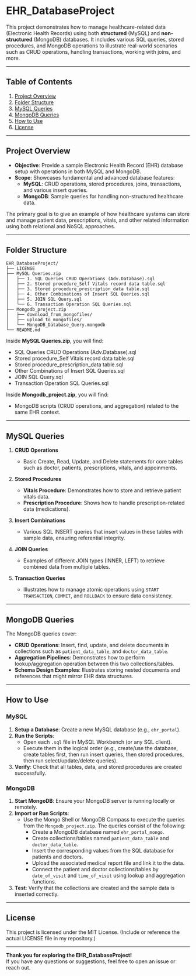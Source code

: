 
# EHR_DatabaseProject

This project demonstrates how to manage healthcare-related data (Electronic Health Records) using both **structured** (MySQL) and **non-structured** (MongoDB) databases. It includes various SQL queries, stored procedures, and MongoDB operations to illustrate real-world scenarios such as CRUD operations, handling transactions, working with joins, and more.

---

## Table of Contents

1. [Project Overview](#project-overview)
2. [Folder Structure](#folder-structure)
3. [MySQL Queries](#mysql-queries)
4. [MongoDB Queries](#mongodb-queries)
5. [How to Use](#how-to-use)
6. [License](#license)


---

## Project Overview
- **Objective**: Provide a sample Electronic Health Record (EHR) database setup with operations in both MySQL and MongoDB.
- **Scope**: Showcases fundamental and advanced database features:
  - **MySQL**: CRUD operations, stored procedures, joins, transactions, and various insert queries.
  - **MongoDB**: Sample queries for handling non-structured healthcare data.

The primary goal is to give an example of how healthcare systems can store and manage patient data, prescriptions, vitals, and other related information using both relational and NoSQL approaches.

---

## Folder Structure

```text
EHR_DatabaseProject/
├── LICENSE
├── MySQL Queries.zip
│   ├── 1. SQL Queries CRUD Operations (Adv.Database).sql
│   ├── 2. Stored procedure_Self Vitals record data table.sql
│   ├── 3. Stored procedure_prescription_data table.sql
│   ├── 4. Other Combinations of Insert SQL Queries.sql
│   ├── 5. JOIN SQL Query.sql
│   └── 6. Transaction Operation SQL Queries.sql
├── Mongodb_project.zip
│   ├── download_from_mongofiles/
│   ├── upload_to_mongofiles/
│   └── MongoDB_Database_Query.mongodb
└── README.md
```



Inside **MySQL Queries.zip**, you will find:
- SQL Queries CRUD Operations (Adv.Database).sql
- Stored procedure_Self Vitals record data table.sql
- Stored procedure_prescription_data table.sql 
- Other Combinations of Insert SQL Queries.sql  
- JOIN SQL Query.sql
- Transaction Operation SQL Queries.sql

   
Inside **Mongodb_project.zip**, you will find:
- MongoDB scripts (CRUD operations, and aggregation) related to the same EHR context.

---

## MySQL Queries

1. **CRUD Operations**  
   - Basic Create, Read, Update, and Delete statements for core tables such as doctor, patients, prescriptions, vitals, and appoinments.

2. **Stored Procedures**  
   - **Vitals Procedure**: Demonstrates how to store and retrieve patient vitals data.
   - **Prescription Procedure**: Shows how to handle prescription-related data (medications). 

3. **Insert Combinations**  
   - Various SQL INSERT queries that insert values in these tables with sample data, ensuring referential integrity.

4. **JOIN Queries**  
   - Examples of different JOIN types (INNER, LEFT) to retrieve combined data from multiple tables.

5. **Transaction Queries**  
   - Illustrates how to manage atomic operations using `START TRANSACTION`, `COMMIT`, and `ROLLBACK` to ensure data consistency.

---

## MongoDB Queries

The MongoDB queries cover:
- **CRUD Operations**: Insert, find, update, and delete documents in collections such as `patient_data_table`, and `doctor_data_table`.
- **Aggregation Pipelines**: Demonstrates how to perform lookup/aggregation operation between this two collections/tables.
- **Schema Design Examples**: Illustrates storing nested documents and references that might mirror EHR data structures.

---

## How to Use

### MySQL
1. **Setup a Database**: Create a new MySQL database (e.g., `ehr_portal`).
2. **Run the Scripts**:  
   - Open each `.sql` file in MySQL Workbench (or any SQL client).  
   - Execute them in the logical order (e.g., create/use the database, create tables first, then run insert queries, then stored procedures, then run select/update/delete queries).
3. **Verify**: Check that all tables, data, and stored procedures are created successfully.

### MongoDB
1. **Start MongoDB**: Ensure your MongoDB server is running locally or remotely.
2. **Import or Run Scripts**:  
   - Use the Mongo Shell or MongoDB Compass to execute the queries from the `Mongodb_project.zip`. The queries consist of the following:
     - Create a MongoDB database named `ehr_portal_mongo`.
     - Create collections/tables named `patient_data_table` and `doctor_data_table`.
     - Insert the corresponding values from the SQL database for patients and doctors.
     - Upload the associated medical report file and link it to the data.
     - Connect the patient and doctor collections/tables by `date_of_visit` and `time_of_visit` using lookup and aggregation functions.
3. **Test**: Verify that the collections are created and the sample data is inserted correctly.

---

## License

This project is licensed under the MIT License. (Include or reference the actual LICENSE file in my repository.)

---

**Thank you for exploring the EHR_DatabaseProject!**  
If you have any questions or suggestions, feel free to open an issue or reach out.




